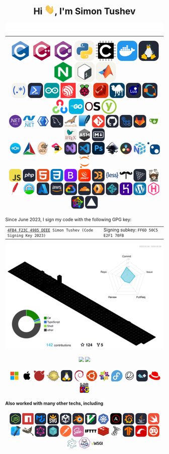 <h1 align="center">Hi <img src="https://raw.githubusercontent.com/tushev/tushev/main/assets/icons/_hi.gif" width=32 height=32>, I'm Simon Tushev</h1>
<!--<h3 align="center">Researcher • Developer • IT Versatilist</h3>-->
<div align="center" >
	<picture width="490">
	  <source media="(prefers-color-scheme: dark)" srcset="https://raw.githubusercontent.com/tushev/tushev/main/assets/title/subheader-dark.svg" />
	  <source media="(prefers-color-scheme: light)" srcset="https://raw.githubusercontent.com/tushev/tushev/main/assets/title/subheader-light.svg" />
	  <img alt="profile-south-season-animate.svg" src="https://raw.githubusercontent.com/tushev/tushev/main/assets/title/subheader-light.svg" />
	</picture>
</div>

---------------------------------------

<div align="center">
  <img src="https://raw.githubusercontent.com/tushev/tushev/main/assets/icons/c-original.svg" height="64" alt="c"  />
  <img src="https://raw.githubusercontent.com/tushev/tushev/main/assets/icons/cplusplus-original.svg" height="64" alt="cplusplus"  />
  <img src="https://raw.githubusercontent.com/tushev/tushev/main/assets/icons/csharp-original.svg" height="64" alt="csharp"  />
  <img src="https://raw.githubusercontent.com/tushev/tushev/main/assets/icons/python-light.svg" height="64" alt="python"  />
  <img src="https://raw.githubusercontent.com/tushev/tushev/main/assets/icons/embeddedc-original.svg" height="64" alt="embeddedc"  />
  <img src="https://raw.githubusercontent.com/tushev/tushev/main/assets/icons/docker.svg"  height="64" alt="docker"  />
  <img src="https://raw.githubusercontent.com/tushev/tushev/main/assets/icons/linux.svg"  height="64" alt="linux"  />
  <img src="https://raw.githubusercontent.com/tushev/tushev/main/assets/icons/nginx.svg" height="64" alt="nginx"  />
  <img src="https://raw.githubusercontent.com/tushev/tushev/main/assets/icons/bash-light.svg"  height="64" alt="bash"  />
  <img src="https://raw.githubusercontent.com/tushev/tushev/main/assets/icons/matlab-light.svg"  height="64" alt="matlab"  />
</div>


<div align="center">
  <img src="https://raw.githubusercontent.com/tushev/tushev/main/assets/icons/regex-light.svg"  height="48" alt="regex"  />
  <img src="https://raw.githubusercontent.com/tushev/tushev/main/assets/icons/powershell.svg"  height="48" alt="powershell"  />
  <img src="https://raw.githubusercontent.com/tushev/tushev/main/assets/icons/arduino.svg"  height="48" alt="arduino"  />
  <img src="https://raw.githubusercontent.com/tushev/tushev/main/assets/icons/espressif.svg"  height="48" alt="ESP32"  />
  <img src="https://raw.githubusercontent.com/tushev/tushev/main/assets/icons/raspberrypi-light.svg"  height="48" alt="raspberrypi"  />
  <img src="https://raw.githubusercontent.com/tushev/tushev/main/assets/icons/ruby.svg"  height="48" alt="ruby"  />
  <img src="https://raw.githubusercontent.com/tushev/tushev/main/assets/icons/perl.svg"  height="48" alt="perl"  />
  <img src="https://raw.githubusercontent.com/tushev/tushev/main/assets/icons/lua.svg"  height="48" alt="lua"  />
  <img src="https://raw.githubusercontent.com/tushev/tushev/main/assets/icons/octave.svg"  height="48" alt="octave"  />
  <img src="https://raw.githubusercontent.com/tushev/tushev/main/assets/icons/opencv-original.svg" height="48" alt="opencv"  />
  <img src="https://raw.githubusercontent.com/tushev/tushev/main/assets/icons/go.svg"  height="48" alt="go"  />
  <img src="https://raw.githubusercontent.com/tushev/tushev/main/assets/icons/openssl.svg"  height="48" alt="openssl"  />
  <img src="https://raw.githubusercontent.com/tushev/tushev/main/assets/icons/yubico.svg"  height="48" alt="Yubikey"  />
</div>

<div align="center">
  <img src="https://raw.githubusercontent.com/tushev/tushev/main/assets/icons/dotnetcore-original.svg" height="40" alt="dotnetcore"  />
  <img src="https://raw.githubusercontent.com/tushev/tushev/main/assets/icons/dot-net-plain-wordmark.svg" height="40" alt="dot-net"  />
  <img src="https://raw.githubusercontent.com/tushev/tushev/main/assets/icons/xaml.png" alt="XAML" height="40" />
  <img src="https://raw.githubusercontent.com/tushev/tushev/main/assets/icons/mysql.svg"  height="40" alt="mysql"  />
  <img src="https://raw.githubusercontent.com/tushev/tushev/main/assets/icons/mariadb.png" alt="Maria DB" height="40" />
  <img src="https://raw.githubusercontent.com/tushev/tushev/main/assets/icons/sqlite-original.svg" height="40" alt="sqlite"  />
  <img src="https://raw.githubusercontent.com/tushev/tushev/main/assets/icons/git.svg"  height="40" alt="git"  />
  <img src="https://raw.githubusercontent.com/tushev/tushev/main/assets/icons/github.svg"  height="40" alt="github"  />
  <img src="https://raw.githubusercontent.com/tushev/tushev/main/assets/icons/githubactions.svg"  height="40" alt="githubactions"  />
  <img src="https://raw.githubusercontent.com/tushev/tushev/main/assets/icons/gitlab.svg"  height="40" alt="gitlab"  />
  <img src="https://raw.githubusercontent.com/tushev/tushev/main/assets/icons/gitea.svg"  height="40" alt="gitea"  />
  <img src="https://raw.githubusercontent.com/tushev/tushev/main/assets/icons/latex-light.svg"  height="40" alt="latex"  />
  <img src="https://raw.githubusercontent.com/tushev/tushev/main/assets/icons-orig/asm.svg"  height="40" alt="asm"  />
  <img src="https://raw.githubusercontent.com/tushev/tushev/main/assets/icons/md.svg"  height="40" alt="markdown"  />
  <br/>
  <img src="https://raw.githubusercontent.com/tushev/tushev/main/assets/icons/nextcloud-round.svg" height="40" alt="nextcloud"  />
  <img src="https://raw.githubusercontent.com/tushev/tushev/main/assets/icons/cmake-original.svg" height="40" alt="cmake"  />
  <img src="https://raw.githubusercontent.com/tushev/tushev/main/assets/icons/gcc-original.svg" height="40" alt="gcc"  />
  <img src="https://raw.githubusercontent.com/tushev/tushev/main/assets/icons/jetbrains-original.svg" height="40" alt="jetbrains"  />
  <img src="https://raw.githubusercontent.com/tushev/tushev/main/assets/icons/visualstudio.svg"  height="40" alt="visualstudio"  />
  <img src="https://raw.githubusercontent.com/tushev/tushev/main/assets/icons/vscode.svg"  height="40" alt="vscode"  />
  <img src="https://raw.githubusercontent.com/tushev/tushev/main/assets/icons/ps.svg"  height="40" alt="adobephotoshop"  />
  <img src="https://raw.githubusercontent.com/tushev/tushev/main/assets/icons/inkscape-original.svg" height="40" alt="inkscape"  />
  <img src="https://raw.githubusercontent.com/tushev/tushev/main/assets/icons/davinci-resolve.svg" height="40" alt="DaVinci Resolve"  />
  <img src="https://raw.githubusercontent.com/tushev/tushev/main/assets/icons/numpy-original.svg" height="40" alt="numpy"  />
  <img src="https://raw.githubusercontent.com/tushev/tushev/main/assets/icons/nuget-original.svg" height="40" alt="nuget"  />
  <img src="https://raw.githubusercontent.com/tushev/tushev/main/assets/icons/jupyter.svg" height="40" alt="jupyter"  />
</div>
<!--<h5 align="center">Web/Dev stack</h4>-->
<div align="center">
  <img src="https://raw.githubusercontent.com/tushev/tushev/main/assets/icons/js.svg"  height="40" alt="javascript"  />
  <img src="https://raw.githubusercontent.com/tushev/tushev/main/assets/icons/php.svg"  height="40" alt="php"  />
  <img src="https://raw.githubusercontent.com/tushev/tushev/main/assets/icons/html.svg"  height="40" alt="html5"  />
  <img src="https://raw.githubusercontent.com/tushev/tushev/main/assets/icons/css.svg"  height="40" alt="css3"  />
  <img src="https://raw.githubusercontent.com/tushev/tushev/main/assets/icons/bootstrap.svg"  height="40" alt="bootstrap"  />
  <img src="https://raw.githubusercontent.com/tushev/tushev/main/assets/icons/jquery.svg"  height="40" alt="jquery"  />
  <img src="https://raw.githubusercontent.com/tushev/tushev/main/assets/icons/d3.svg" height="40" alt="d3js"  />
  <img src="https://raw.githubusercontent.com/tushev/tushev/main/assets/icons/less-plain-wordmark.svg" height="40" alt="less"  />
  <img src="https://raw.githubusercontent.com/tushev/tushev/main/assets/icons/handlebars.svg" height="40" alt="handlebars"  />
  <img src="https://raw.githubusercontent.com/tushev/tushev/main/assets/icons/threejs.svg"  height="40" alt="threejs"  />
  <img src="https://raw.githubusercontent.com/tushev/tushev/main/assets/icons/composer-original.svg" height="40" alt="composer"  />
</div>
<div align="center">
  <img src="https://raw.githubusercontent.com/tushev/tushev/main/assets/icons/apache.svg" height="40" alt="apache"  />
  <img src="https://raw.githubusercontent.com/tushev/tushev/main/assets/icons/caddy.svg" height="40" alt="caddy"  />
  <img src="https://raw.githubusercontent.com/tushev/tushev/main/assets/icons/azure.svg"  height="40" alt="azure"  />
  <img src="https://raw.githubusercontent.com/tushev/tushev/main/assets/icons/aws.svg"  height="40" alt="amazonwebservices"  />
  <img src="https://raw.githubusercontent.com/tushev/tushev/main/assets/icons/gcp.svg"  height="40" alt="googlecloud"  />
  <img src="https://raw.githubusercontent.com/tushev/tushev/main/assets/icons/cloudflare.svg"  height="40" alt="cloudflare"  />
  <img src="https://raw.githubusercontent.com/tushev/tushev/main/assets/icons/workers.svg"  height="40" alt="workers"  />
  <img src="https://raw.githubusercontent.com/tushev/tushev/main/assets/icons/netlify.svg"  height="40" alt="netlify"  />
  <img src="https://raw.githubusercontent.com/tushev/tushev/main/assets/icons/heroku.svg"  height="40" alt="heroku"  />
  <img src="https://raw.githubusercontent.com/tushev/tushev/main/assets/icons/wordpress.svg"  height="40" alt="wordpress"  />
  <img src="https://raw.githubusercontent.com/tushev/tushev/main/assets/icons/hugo.svg" height="40" alt="hugo"  />
  <img src="https://raw.githubusercontent.com/tushev/tushev/main/assets/icons/fediverse.svg"  height="40" alt="fediverse"  />
  <img src="https://raw.githubusercontent.com/tushev/tushev/main/assets/icons/vercel.svg"  height="40" alt="vercel"  />
</div>

###
<p align="left">
Since June 2023, I sign my code with the following GPG key:
<table>
<tr>
<td><code><a href="https://keyserver.ubuntu.com/pks/lookup?search=4FB4F23C4985DEEE&fingerprint=on&op=index">4FB4 F23C 4985 DEEE</a> Simon Tushev (Code Signing Key 2023)</code></td>
<td>Signing subkey: <code>FF6D 50C5 E2F1 70FB</code></td>
</tr>
</table>
</p>

<p align="center" >
	<picture width="500">
	  <source media="(prefers-color-scheme: dark)" srcset="https://raw.githubusercontent.com/tushev/tushev/output-3d/3d-contrib-profile-night.svg" />
	  <source media="(prefers-color-scheme: light)" srcset="https://raw.githubusercontent.com/tushev/tushev/output-3d/3d-contrib-profile-day.svg" />
	  <img alt="profile-south-season-animate.svg" src="https://raw.githubusercontent.com/tushev/tushev/output-3d/3d-contrib-profile-day.svg" />
	</picture>
</p>

<!--
###

<div align="left">
  <img src="https://raw.githubusercontent.com/tushev/tushev/main/assets/icons/twitter.svg" width="52" height="40" alt="twitter"  />
  <img src="https://raw.githubusercontent.com/tushev/tushev/main/assets/icons/reddit.svg" width="52" height="40" alt="reddit"  />
  <img src="https://raw.githubusercontent.com/tushev/tushev/main/assets/icons/keybase.svg" width="52" height="40" alt="keybase"  />
</div>
-->





###


<!-- -------------------------------------------------------------- -->

<!--
<p align="center" >
	<picture>
	  <source media="(prefers-color-scheme: dark)" srcset="https://raw.githubusercontent.com/tushev/tushev/output-snake/github-contribution-grid-snake-dark.svg" />
	  <source media="(prefers-color-scheme: light)" srcset="https://raw.githubusercontent.com/tushev/tushev/output-snake/github-contribution-grid-snake.svg" />
	  <img alt="github-snake" src="https://raw.githubusercontent.com/tushev/tushev/output-snake/github-contribution-grid-snake.svg" />
	</picture>
</p>
-->
<p align="center" >
      <!-- Stats -->
      <picture width="437">
          <source
            srcset="https://github-readme-stats.vercel.app/api?username=tushev&show_icons=true&count_private=true&card_width=437&theme=dark"
            media="(prefers-color-scheme: dark)"
          />
          <source
            srcset="https://github-readme-stats.vercel.app/api?username=tushev&show_icons=true&count_private=true&card_width=437"
            media="(prefers-color-scheme: light), (prefers-color-scheme: no-preference)"
          />
          <img width="437" src="https://github-readme-stats.vercel.app/api?username=tushev&show_icons=true&count_private=true&card_width=437" />
      </picture>
      <!-- Streak -->
      <picture width="400">
          <source
            srcset="https://github-readme-streak-stats.herokuapp.com/?user=tushev&show_icons=true&count_private=true&card_width=400&theme=dark"
            media="(prefers-color-scheme: dark)"
          />
          <source
            srcset="https://github-readme-streak-stats.herokuapp.com/?user=tushev&show_icons=true&count_private=true&card_width=400"
            media="(prefers-color-scheme: light), (prefers-color-scheme: no-preference)"
          />
          <img width="400" src="https://github-readme-streak-stats.herokuapp.com/?user=tushev&show_icons=true&count_private=true&card_width=400" />
      </picture>
</p>

<!-- Metrics -->
<!--
<p align="center" >

      <picture width="840">
	<img width="840" src="">
      </picture>
</p>
-->

###


<!-- -------------------------------------------------------------- -->


<div align="center">
  <img src="https://raw.githubusercontent.com/tushev/tushev/main/assets/icons/microsoft.svg" height="36" alt="microsoft windows"  />
  <img src="https://raw.githubusercontent.com/tushev/tushev/main/assets/icons/apple.svg" height="36" alt="apple"  />
  <img src="https://raw.githubusercontent.com/tushev/tushev/main/assets/icons/freebsd.svg" height="36" alt="freebsd"  />
  <img src="https://raw.githubusercontent.com/tushev/tushev/main/assets/icons/openbsd.svg" height="36" alt="openbsd"  />
  <img src="https://raw.githubusercontent.com/tushev/tushev/main/assets/icons/linux.svg"  height="36" alt="linux"  />
  <img src="https://raw.githubusercontent.com/tushev/tushev/main/assets/icons/debian.svg" height="36" alt="debian"  />
  <img src="https://raw.githubusercontent.com/tushev/tushev/main/assets/icons/ubuntu-plain.svg" height="36" alt="ubuntu"  />
  <img src="https://raw.githubusercontent.com/tushev/tushev/main/assets/icons/centos-original.svg" height="36" alt="centos"  />
  <img src="https://raw.githubusercontent.com/tushev/tushev/main/assets/icons/fedora.svg" height="36" alt="fedora"  />
  <img src="https://raw.githubusercontent.com/tushev/tushev/main/assets/icons/elementaryos.svg" height="36" alt="Elementary OS"  />
  <img src="https://raw.githubusercontent.com/tushev/tushev/main/assets/icons/alpinejs.svg"  height="36" alt="alpinelinux"  />
  <img src="https://raw.githubusercontent.com/tushev/tushev/main/assets/icons/redhat.svg" height="36" alt="redhat"  />
  <img src="https://raw.githubusercontent.com/tushev/tushev/main/assets/icons/msdos-original.svg" height="36" alt="msdos"  />
</div>

<h4 align="left">Also worked with many other techs, including</h4>

###

<div align="center">
  <img src="https://raw.githubusercontent.com/tushev/tushev/main/assets/icons/nodejs.svg"  height="36" alt="nodejs"  />
  <img src="https://raw.githubusercontent.com/tushev/tushev/main/assets/icons/npm.svg" height="36" alt="npm"  />
  <img src="https://raw.githubusercontent.com/tushev/tushev/main/assets/icons/materialui.svg"  height="36" alt="materialui"  />
  <img src="https://raw.githubusercontent.com/tushev/tushev/main/assets/icons/svg.svg"  height="36" alt="svg"  />
  <img src="https://raw.githubusercontent.com/tushev/tushev/main/assets/icons/unity.svg"  height="36" alt="unity"  />
  <img src="https://raw.githubusercontent.com/tushev/tushev/main/assets/icons/blender.svg"  height="36" alt="blender"  />
  <img src="https://raw.githubusercontent.com/tushev/tushev/main/assets/icons/vim.svg"  height="36" alt="vim"  />
  <img src="https://raw.githubusercontent.com/tushev/tushev/main/assets/icons/kubernetes-plain.svg" height="36" alt="kubernetes"  />
  <img src="https://raw.githubusercontent.com/tushev/tushev/main/assets/icons/ansible.svg"  height="36" alt="ansible"  />
  <img src="https://raw.githubusercontent.com/tushev/tushev/main/assets/icons/grafana.svg"  height="36" alt="grafana"  />
  <img src="https://raw.githubusercontent.com/tushev/tushev/main/assets/icons/java.svg"  height="36" alt="java"  />
  <img src="https://raw.githubusercontent.com/tushev/tushev/main/assets/icons/swift.svg"  height="36" alt="swift"  />
  <img src="https://raw.githubusercontent.com/tushev/tushev/main/assets/icons/xcode-original.svg" height="36" alt="xcode"  />
  <img src="https://raw.githubusercontent.com/tushev/tushev/main/assets/icons/gimp.svg" height="36" alt="gimp"  />
  <img src="https://raw.githubusercontent.com/tushev/tushev/main/assets/icons/graphql.svg"  height="36" alt="graphql"  />
  <img src="https://raw.githubusercontent.com/tushev/tushev/main/assets/icons/ipfs.svg"  height="36" alt="ipfs"  />
  <img src="https://raw.githubusercontent.com/tushev/tushev/main/assets/icons/postman.svg" height="36" alt="postman"  />
  <img src="https://raw.githubusercontent.com/tushev/tushev/main/assets/icons/sass.svg"  height="36" alt="sass"  />
  <img src="https://raw.githubusercontent.com/tushev/tushev/main/assets/icons/ifttt.svg" height="36" alt="ifttt"  />
  <img src="https://raw.githubusercontent.com/tushev/tushev/main/assets/icons/redis-original.svg" height="36" alt="redis"  />
  <img src="https://raw.githubusercontent.com/tushev/tushev/main/assets/icons/microsoftsqlserver-plain.svg" height="36" alt="microsoftsqlserver"  />
  <img src="https://raw.githubusercontent.com/tushev/tushev/main/assets/icons/tensorflow.svg"  height="36" alt="tensorflow"  />
  <img src="https://raw.githubusercontent.com/tushev/tushev/main/assets/icons/rails.svg"  height="36" alt="rails"  />
  <img src="https://raw.githubusercontent.com/tushev/tushev/main/assets/icons/rust.svg"  height="36" alt="rust"  />
  <img src="https://raw.githubusercontent.com/tushev/tushev/main/assets/icons/electron-original.svg" height="36" alt="electron"  />
  <img src="https://raw.githubusercontent.com/tushev/tushev/main/assets/icons/podman-original.svg" height="36" alt="podman"  />
  <img src="https://raw.githubusercontent.com/tushev/tushev/main/assets/icons/uwsgi-original.svg" height="36" alt="uwsgi"  />
</div>

